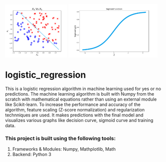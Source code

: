 <img align="middle" width="200" alt="final result" src="https://github.com/SrimanPolusani/logistic_regression/blob/master/b.png?raw=true"> <img align="middle" width="288" alt="sigmoid graph" src="https://github.com/SrimanPolusani/logistic_regression/blob/master/sigmoid_2.png?raw=true">

<h1>logistic_regression</h1>
<p>This is a logistic regression algorithm in machine learning used for yes or no predictions. The machine learning algorithm is built with Numpy from the scratch with mathematical equations rather than using an external module like Scikit-learn. To increase the performance and accuracy of the algorithm, feature scaling (Z-score normalization) and regularization technniques are used. It makes predictions with the final model and visualizes various graphs like decision curve, sigmoid curve and training data.</p>
<h3>This project is built using the following tools:</h3>
<ol>
  <li>Frameworks & Modules: Numpy, Mathplotlib, Math</li>
  <li>Backend: Python 3</li>
</ol>
